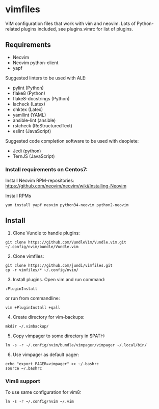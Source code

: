 # vimfiles
VIM configuration files that work with vim and neovim. Lots of Python-related plugins included, see plugins.vimrc for list of plugins.

## Requirements
   * Neovim
   * Neovim python-client
   * yapf

Suggested linters to be used with ALE:

   * pylint (Python)
   * flake8 (Python)
   * flake8-docstrings (Python)
   * lacheck (Latex)
   * chktex (Latex)
   * yamllint (YAML)
   * ansible-lint (ansible)
   * rstcheck (ReStructuredText)
   * eslint (JavaScript)

Suggested code completion software to be used with deoplete:

   * Jedi (python)
   * TernJS (JavaScript)

### Install requirements on Centos7:
Install Neovim RPM-repositories: https://github.com/neovim/neovim/wiki/Installing-Neovim

Install RPMs
```
yum install yapf neovim python34-neovim python2-neovim
```

## Install

1. Clone Vundle to handle plugins:
```
git clone https://github.com/VundleVim/Vundle.vim.git ~/.config/nvim/bundle/Vundle.vim
```

2. Clone vimfiles:
```
git clone https://github.com/jundi/vimfiles.git
cp -r vimfiles/* ~/.config/nvim/
```

3. Install plugins. Open vim and run command:
```
:PluginInstall

```
or run from commandline:
```
vim +PluginInstall +qall

```

4. Create directory for vim-backups:
```
mkdir ~/.vimbackup/
```

5. Copy vimpager to some directory in $PATH:
```
ln -s -r ~/.config/nvim/bundle/vimpager/vimpager ~/.local/bin/
```

6. Use vimpager as default pager:
```
echo "export PAGER=vimpager" >> ~/.bashrc
source ~/.bashrc
```

### Vim8 support

To use same configuration for vim8:
```
ln -s -r ~/.config/nvim ~/.vim
```

